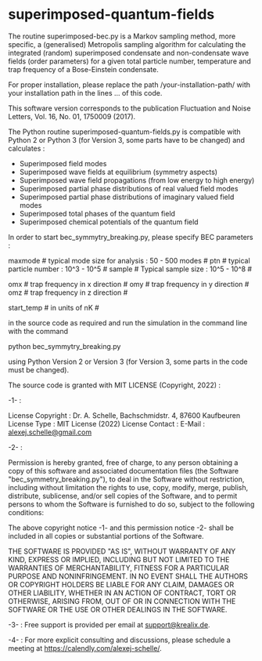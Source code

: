# superimposed-quantum-fields

The routine superimposed-bec.py is a Markov sampling method, more specific, a (generalised) Metropolis sampling algorithm for calculating the integrated (random) superimposed condensate and non-condensate wave fields (order parameters) for a given total particle number, temperature and trap frequency of a Bose-Einstein condensate.

For proper installation, please replace the path /your-installation-path/ with your installation path in the lines ... of this code.

This software version corresponds to the publication Fluctuation and Noise Letters, Vol. 16, No. 01, 1750009 (2017).

The Python routine superimposed-quantum-fields.py is compatible with Python 2 or Python 3 (for Version 3, some parts have to be changed) 
and calculates :

- Superimposed field modes
- Superimposed wave fields at equilibrium (symmetry aspects)
- Superimposed wave field propagations (from low energy to high energy)
- Superimposed partial phase distributions of real valued field modes
- Superimposed partial phase distributions of imaginary valued field modes
- Superimposed total phases of the quantum field
- Superimposed chemical potentials of the quantum field

In order to start bec_symmytry_breaking.py, please specify BEC parameters :

maxmode # typical mode size for analysis : 50 - 500 modes #
ptn # typical particle number : 10^3 - 10^5 #
sample # Typical sample size : 10^5 - 10^8 #

omx # trap frequency in x direction #
omy # trap frequency in y direction #
omz # trap frequency in z direction #

start_temp # in units of nK #

in the source code as required and run the simulation in the command line with the command

python bec_symmytry_breaking.py

using Python Version 2 or Version 3 (for Version 3, some parts in the code must be changed).

The source code is granted with MIT LICENSE (Copyright, 2022) :

-1- :

License Copyright : Dr. A. Schelle, Bachschmidstr. 4, 87600 Kaufbeuren
License Type : MIT License (2022)
License Contact : E-Mail : alexej.schelle@gmail.com

-2- :

Permission is hereby granted, free of charge, to any person obtaining a copy of this software and associated documentation files (the Software "bec_symmetry_breaking.py"), to deal in the Software without restriction, including without limitation the rights to use, copy, modify, merge, publish, distribute, sublicense, and/or sell copies of the Software, and to permit persons to whom the Software is furnished to do so, subject to the following conditions:

The above copyright notice -1- and this permission notice -2- shall be included in all copies or substantial portions of the Software.

THE SOFTWARE IS PROVIDED "AS IS", WITHOUT WARRANTY OF ANY KIND, EXPRESS OR IMPLIED, INCLUDING BUT NOT LIMITED TO THE WARRANTIES OF MERCHANTABILITY, FITNESS FOR A PARTICULAR PURPOSE AND NONINFRINGEMENT. IN NO EVENT SHALL THE AUTHORS OR COPYRIGHT HOLDERS BE LIABLE FOR ANY CLAIM, DAMAGES OR OTHER LIABILITY, WHETHER IN AN ACTION OF CONTRACT, TORT OR OTHERWISE, ARISING FROM, OUT OF OR IN CONNECTION WITH THE SOFTWARE OR THE USE OR OTHER DEALINGS IN THE SOFTWARE.

-3- : Free support is provided per email at support@krealix.de.

-4- : For more explicit consulting and discussions, please schedule a meeting at https://calendly.com/alexej-schelle/.
